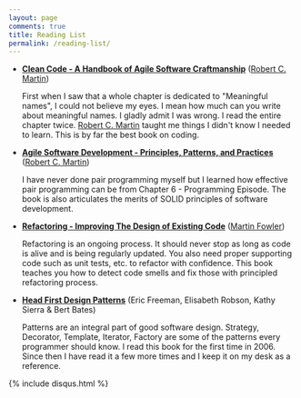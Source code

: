```yaml
---
layout: page
comments: true
title: Reading List
permalink: /reading-list/
---
```



- **[Clean Code - A Handbook of Agile Software Craftmanship](https://www.amazon.com/Clean-Code-Handbook-Software-Craftsmanship/dp/0132350882/ref=sr_1_1?ie=UTF8&qid=1493766996&sr=8-1&keywords=clean+code)**
  ([Robert C. Martin](https://www.amazon.com/Robert-C.-Martin/e/B000APG87E/ref=dp_byline_cont_book_1))

  First when I saw that a whole chapter is dedicated to "Meaningful
  names", I could not believe my eyes. I mean how much can you write
  about meaningful names. I gladly admit I was wrong. I read the entire
  chapter twice.
  [Robert C. Martin](https://www.amazon.com/Robert-C.-Martin/e/B000APG87E/ref=dp_byline_cont_book_1)
  taught me things I didn't know I needed to learn. This is by far the
  best book on coding.


- **[Agile Software Development - Principles, Patterns, and Practices](https://www.amazon.com/Software-Development-Principles-Patterns-Practices/dp/0135974445/ref=asap_bc?ie=UTF8)** ([Robert C. Martin](https://www.amazon.com/Robert-C.-Martin/e/B000APG87E/ref=dp_byline_cont_book_1))

  I have never done pair programming myself but I learned how effective
  pair programming can be from Chapter 6 - Programming Episode. The book
  is also articulates the merits of SOLID principles of software
  development.

- **[Refactoring - Improving The Design of Existing Code](https://smile.amazon.com/Refactoring-Improving-Design-Existing-Code/dp/0201485672/ref=asap_bc?ie=UTF8)** ([Martin Fowler](https://smile.amazon.com/Martin-Fowler/e/B000AQ6PGM/ref=sr_ntt_srch_lnk_1?qid=1493838906&sr=8-1))

  Refactoring is an ongoing process. It should never stop as long as
  code is alive and is being regularly updated. You also need proper
  supporting code such as unit tests, etc. to refactor with confidence.
  This book teaches you how to detect code smells and fix those with
  principled refactoring process.

- **[Head First Design Patterns](https://smile.amazon.com/Head-First-Design-Patterns-Brain-Friendly/dp/0596007124/ref=sr_1_1?s=books&ie=UTF8&qid=1493934073&sr=1-1&keywords=head+first+design+patterns)**
  (Eric Freeman, Elisabeth Robson, Kathy Sierra & Bert Bates)

  Patterns are an integral part of good software design. Strategy,
  Decorator, Template, Iterator, Factory are some of the patterns every
  programmer should know. I read this book for the first time in 2006.
  Since then I have read it a few more times and I keep it on my desk as
  a reference.

{% include disqus.html %}